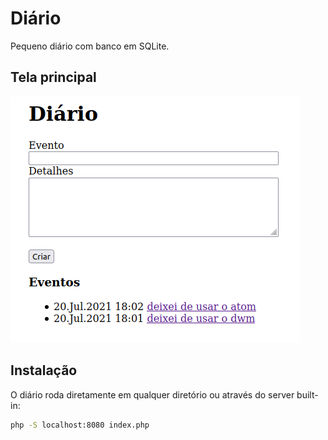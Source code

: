 # Diário

Pequeno diário com banco em SQLite.

## Tela principal

![Screenshot](eventos.png)

## Instalação

O diário roda diretamente em qualquer diretório ou através do server built-in:

```bash
php -S localhost:8080 index.php
```
